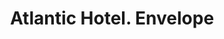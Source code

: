 ---
doi: 10.7916/D87S90QZ
date_other: '1893'
date_other_textual: '1893'
form: printed ephemera
genre:
- Envelopes
name:
- Atlantic Hotel
object_in_context_url: https://biggert.cul.columbia.edu/items/view/ave_biggert_00157
subject_hierarchical_geographic:
- Chicago, Illinois, United States
subject_name:
- Atlantic Hotel
title: Atlantic Hotel. Envelope
sort_title: Atlantic Hotel. Envelope
call_number: ave_biggert_00157
coordinates:
- 41.83694444444445,-87.68472222222222
pid: ave_biggert_00157
identifiers: ave_biggert_00157
permalink: /biggert/ave_biggert_00157/
layout: iiif-image-page
---